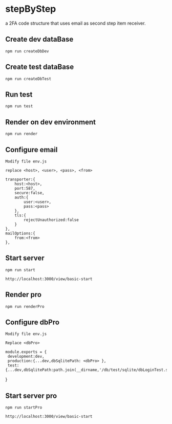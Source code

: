 # stepByStep
a 2FA code structure that uses email as second step item receiver.

## Create dev dataBase

    npm run createDbDev

## Create test dataBase

    npm run createDbTest

## Run test

    npm run test

## Render on dev environment

    npm run render

## Configure email
    
    Modify file env.js

    replace <host>, <user>, <pass>, <from>
    
    transporter:{
        host:<host>,
        port:587,
        secure:false,
        auth:{
            user:<user>,
            pass:<pass>
        },
        tls:{
            rejectUnauthorized:false
        }
    },
    mailOptions:{
        from:<from>
    },



## Start server

    npm run start

    http://localhost:3000/view/basic-start

## Render pro
    
    npm run renderPro

## Configure dbPro
    
    Modify file env.js
    
    Replace <dbPro>
    
    module.exports = {
     development:dev,
     production:{...dev,dbSqlitePath: <dbPro> },
     test:{...dev,dbSqlitePath:path.join(__dirname,'/db/test/sqlite/dbLoginTest.sqlite')}

}

## Start server pro
 
    npm run startPro

    http://localhost:3000/view/basic-start


